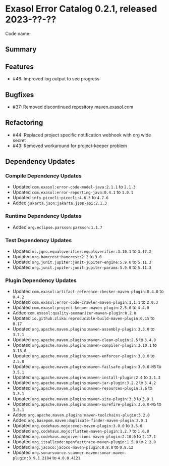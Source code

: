 # Exasol Error Catalog 0.2.1, released 2023-??-??

Code name:

## Summary

## Features

* #46: Improved log output to see progress

## Bugfixes

* #37: Removed discontinued repository maven.exasol.com

## Refactoring

* #44: Replaced project specific notification webhook with org wide secret
* #43: Removed workaround for project-keeper problem

## Dependency Updates

### Compile Dependency Updates

* Updated `com.exasol:error-code-model-java:2.1.1` to `2.1.3`
* Updated `com.exasol:error-reporting-java:0.4.1` to `1.0.1`
* Updated `info.picocli:picocli:4.6.3` to `4.7.6`
* Added `jakarta.json:jakarta.json-api:2.1.3`

### Runtime Dependency Updates

* Added `org.eclipse.parsson:parsson:1.1.7`

### Test Dependency Updates

* Updated `nl.jqno.equalsverifier:equalsverifier:3.10.1` to `3.17.2`
* Updated `org.hamcrest:hamcrest:2.2` to `3.0`
* Updated `org.junit.jupiter:junit-jupiter-engine:5.9.0` to `5.11.3`
* Updated `org.junit.jupiter:junit-jupiter-params:5.9.0` to `5.11.3`

### Plugin Dependency Updates

* Updated `com.exasol:artifact-reference-checker-maven-plugin:0.4.0` to `0.4.2`
* Updated `com.exasol:error-code-crawler-maven-plugin:1.1.1` to `2.0.3`
* Updated `com.exasol:project-keeper-maven-plugin:2.5.0` to `4.4.0`
* Added `com.exasol:quality-summarizer-maven-plugin:0.2.0`
* Updated `io.github.zlika:reproducible-build-maven-plugin:0.15` to `0.17`
* Updated `org.apache.maven.plugins:maven-assembly-plugin:3.3.0` to `3.7.1`
* Updated `org.apache.maven.plugins:maven-clean-plugin:2.5` to `3.4.0`
* Updated `org.apache.maven.plugins:maven-compiler-plugin:3.10.1` to `3.13.0`
* Updated `org.apache.maven.plugins:maven-enforcer-plugin:3.0.0` to `3.5.0`
* Updated `org.apache.maven.plugins:maven-failsafe-plugin:3.0.0-M5` to `3.5.1`
* Updated `org.apache.maven.plugins:maven-install-plugin:2.4` to `3.1.3`
* Updated `org.apache.maven.plugins:maven-jar-plugin:3.2.2` to `3.4.2`
* Updated `org.apache.maven.plugins:maven-resources-plugin:2.6` to `3.3.1`
* Updated `org.apache.maven.plugins:maven-site-plugin:3.3` to `3.9.1`
* Updated `org.apache.maven.plugins:maven-surefire-plugin:3.0.0-M5` to `3.5.1`
* Added `org.apache.maven.plugins:maven-toolchains-plugin:3.2.0`
* Added `org.basepom.maven:duplicate-finder-maven-plugin:2.0.1`
* Updated `org.codehaus.mojo:exec-maven-plugin:3.0.0` to `3.5.0`
* Updated `org.codehaus.mojo:flatten-maven-plugin:1.2.7` to `1.6.0`
* Updated `org.codehaus.mojo:versions-maven-plugin:2.10.0` to `2.17.1`
* Updated `org.itsallcode:openfasttrace-maven-plugin:1.5.0` to `2.2.0`
* Updated `org.jacoco:jacoco-maven-plugin:0.8.8` to `0.8.12`
* Updated `org.sonarsource.scanner.maven:sonar-maven-plugin:3.9.1.2184` to `4.0.0.4121`
